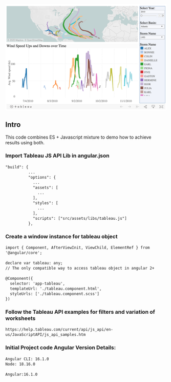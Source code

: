 ![Tableau Angular Integration Demo](/screenshot/tableau-public-demo.png)

## Intro

This code combines ES + Javascript mixture to demo how to achieve results using both.

### Import Tableau JS API Lib in angular.json

```
"build": {
          ...
          "options": {
            ...
            "assets": [
              ...
            ],
            "styles": [
              ...
            ],
            "scripts": ["src/assets/libs/tableau.js"]
          },
```

### Create a window instance for tableau object

```
import { Component, AfterViewInit, ViewChild, ElementRef } from '@angular/core';

declare var tableau: any;
// The only compatible way to access tableau object in angular 2+

@Component({
  selector: 'app-tableau',
  templateUrl: './tableau.component.html',
  styleUrls: ['./tableau.component.scss']
})
```

### Follow the Tableau API examples for filters and variation of worksheets
```
https://help.tableau.com/current/api/js_api/en-us/JavaScriptAPI/js_api_samples.htm
```



### Initial Project code Angular Version Details:

```
Angular CLI: 16.1.0
Node: 18.16.0

Angular:16.1.0


